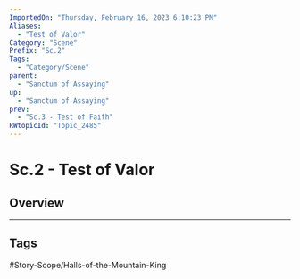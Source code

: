 ```yaml
---
ImportedOn: "Thursday, February 16, 2023 6:10:23 PM"
Aliases:
  - "Test of Valor"
Category: "Scene"
Prefix: "Sc.2"
Tags:
  - "Category/Scene"
parent:
  - "Sanctum of Assaying"
up:
  - "Sanctum of Assaying"
prev:
  - "Sc.3 - Test of Faith"
RWtopicId: "Topic_2485"
---
```

# Sc.2 - Test of Valor
## Overview

---
## Tags
#Story-Scope/Halls-of-the-Mountain-King

